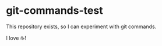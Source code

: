 # git-commands-test
This repository exists, so I can experiment with git commands.

I love :coffee:!
